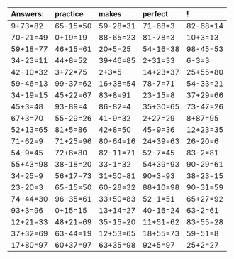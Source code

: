 | Answers: | practice | makes | perfect | ! |
| :--- | :--- | :--- | :--- | :--- |
| 9+73=82 | 65-15=50 | 59-28=31 | 71-68=3 | 82-68=14 | 
| 70-21=49 | 0+19=19 | 88-65=23 | 81-78=3 | 10+3=13 | 
| 59+18=77 | 46+15=61 | 20+5=25 | 54-16=38 | 98-45=53 | 
| 34-23=11 | 44+8=52 | 39+46=85 | 2+31=33 | 6-3=3 | 
| 42-10=32 | 3+72=75 | 2+3=5 | 14+23=37 | 25+55=80 | 
| 59-46=13 | 99-37=62 | 16+38=54 | 78-7=71 | 54-33=21 | 
| 34-19=15 | 45+22=67 | 83+8=91 | 23-15=8 | 37+29=66 | 
| 45+3=48 | 93-89=4 | 86-82=4 | 35+30=65 | 73-47=26 | 
| 67+3=70 | 55-29=26 | 41-9=32 | 2+27=29 | 8+87=95 | 
| 52+13=65 | 81+5=86 | 42+8=50 | 45-9=36 | 12+23=35 | 
| 71-62=9 | 71+25=96 | 80-64=16 | 24+39=63 | 26-20=6 | 
| 54-9=45 | 72+8=80 | 82-11=71 | 52-7=45 | 83-2=81 | 
| 55+43=98 | 38-18=20 | 33-1=32 | 54+39=93 | 90-29=61 | 
| 34-25=9 | 56+17=73 | 31+50=81 | 90+3=93 | 38-23=15 | 
| 23-20=3 | 65-15=50 | 60-28=32 | 88+10=98 | 90-31=59 | 
| 74-44=30 | 96-35=61 | 33+50=83 | 52-1=51 | 65+27=92 | 
| 93+3=96 | 0+15=15 | 13+14=27 | 40-16=24 | 63-2=61 | 
| 12+21=33 | 48+21=69 | 35-15=20 | 11+51=62 | 83-55=28 | 
| 37+32=69 | 63-44=19 | 12+53=65 | 18+55=73 | 59-51=8 | 
| 17+80=97 | 60+37=97 | 63+35=98 | 92+5=97 | 25+2=27 | 
